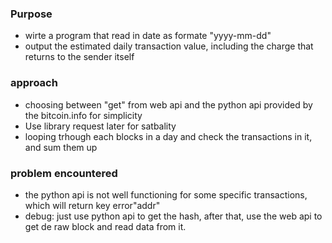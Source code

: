 ### Purpose

* wirte a program that read in date as formate "yyyy-mm-dd"
* output the estimated daily transaction value, including the charge that returns to the sender itself
### approach
* choosing between "get" from web api and the python api provided by the bitcoin.info for simplicity 
* Use library request later for satbality
* looping trhough each blocks in a day and check the transactions in it, and sum them up
### problem encountered
* the python api is not well functioning for some specific transactions, which will return key error"addr" 
* debug: just use python api to get the hash, after that, use the web api to get de raw block and read data from it.
